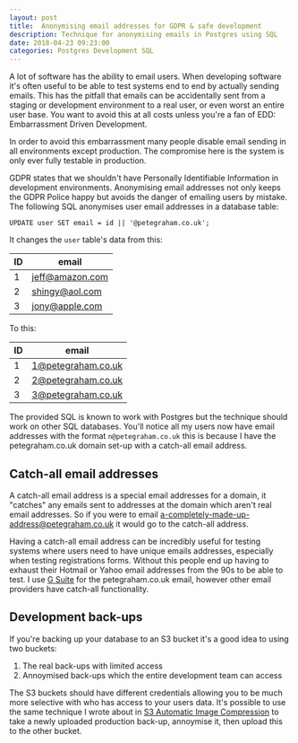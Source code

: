 ```yaml
---
layout: post
title:  Anonymising email addresses for GDPR & safe development
description: Technique for anonymising emails in Postgres using SQL
date: 2018-04-23 09:23:00
categories: Postgres Development SQL
---
```


A lot of software has the ability to email users. When developing software it's often useful to be able to test systems end to end by actually sending emails. This has the pitfall that emails can be accidentally sent from a staging or development environment to a real user, or even worst an entire user base. You want to avoid this at all costs unless you're a fan of EDD: Embarrassment Driven Development.

In order to avoid this embarrassment many people disable email sending in all environments except production. The compromise here is the system is only ever fully testable in production.

GDPR states that we shouldn't have Personally Identifiable Information in development environments. Anonymising email addresses not only keeps the GDPR Police happy but avoids the danger of emailing users by mistake. The following SQL anonymises user email addresses in a database table:
```
UPDATE user SET email = id || '@petegraham.co.uk';
```

It changes the `user` table's data from this:

ID | email
--- | ---
1 | jeff@amazon.com
2 | shingy@aol.com
3 | jony@apple.com

To this:

ID | email
--- | ---
1 | 1@petegraham.co.uk
2 | 2@petegraham.co.uk
3 | 3@petegraham.co.uk

The provided SQL is known to work with Postgres but the technique should work on other SQL databases. You'll notice all my users now have email addresses with the format `n@petegraham.co.uk` this is because I have the petegraham.co.uk domain set-up with a catch-all email address.

Catch-all email addresses
-------------------------
A catch-all email address is a special email addresses for a domain, it "catches" any emails sent to addresses at the domain which aren't real email addresses. So if you were to email [a-completely-made-up-address@petegraham.co.uk](mailto:a-completely-made-up-address@petegraham.co.uk) it would go to the catch-all address.

Having a catch-all email address can be incredibly useful for testing systems where users need to have unique emails addresses, especially when testing registrations forms. Without this people end up having to exhaust their Hotmail or Yahoo email addresses from the 90s to be able to test. I use [G Suite](https://gsuite.google.com) for the petegraham.co.uk email, however other email providers have catch-all functionality.

Development back-ups
--------------------
If you're backing up your database to an S3 bucket it's a good idea to using two buckets:
1. The real back-ups with limited access
2. Annoymised back-ups which the entire development team can access

The S3 buckets should have different credentials allowing you to be much more selective with who has access to your users data. It's possible to use the same technique I wrote about in [S3 Automatic Image Compression](/s3-automatic-image-compression/) to take a newly uploaded production back-up, annoymise it, then upload this to the other bucket.
